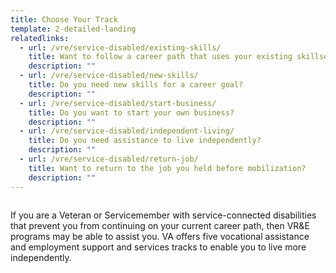 ```yaml
---
title: Choose Your Track
template: 2-detailed-landing
relatedlinks:
  - url: /vre/service-disabled/existing-skills/
    title: Want to follow a career path that uses your existing skillset?
    description: ""
  - url: /vre/service-disabled/new-skills/
    title: Do you need new skills for a career goal?
    description: ""
  - url: /vre/service-disabled/start-business/
    title: Do you want to start your own business?
    description: ""
  - url: /vre/service-disabled/independent-living/
    title: Do you need assistance to live independently?
    description: ""
  - url: /vre/service-disabled/return-job/
    title: Want to return to the job you held before mobilization?
    description: ""
---
```


<div class="main" role="main" markdown="0">

<div class="section one" markdown="0">

<div class="primary" markdown="0">
<div class="row" markdown="0">
<div class="small-12 columns usa-content" markdown="1">
<div markdown="1">

If you are a Veteran or Servicemember with service-connected disabilities that prevent you from continuing on your current career path, then VR&amp;E programs may be able to assist you. VA offers five vocational assistance and employment support and services tracks to enable you to live more independently. 

</div>
</div>
</div>
</div>

</div>

</div>
